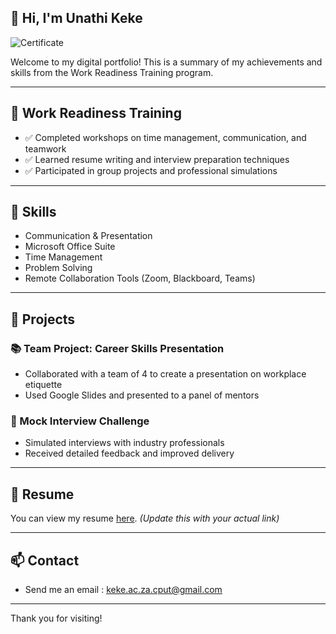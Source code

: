 ## 👋 Hi, I'm Unathi Keke

![Certificate](https://drive.google.com/uc?export=view&id=1M5tXT_ht24eANSPO5VpLWA3aRifhqhCK)


Welcome to my digital portfolio! This is a summary of my achievements and skills from the Work Readiness Training program.

---

## 💼 Work Readiness Training

- ✅ Completed workshops on time management, communication, and teamwork
- ✅ Learned resume writing and interview preparation techniques
- ✅ Participated in group projects and professional simulations

---

## 🔧 Skills

- Communication & Presentation
- Microsoft Office Suite
- Time Management
- Problem Solving
- Remote Collaboration Tools (Zoom, Blackboard, Teams)

---

## 📁 Projects

### 📚 Team Project: Career Skills Presentation
- Collaborated with a team of 4 to create a presentation on workplace etiquette
- Used Google Slides and presented to a panel of mentors

### 🧠 Mock Interview Challenge
- Simulated interviews with industry professionals
- Received detailed feedback and improved delivery

---

## 📜 Resume

You can view my resume [here](https://*********). *(Update this with your actual link)*

---

## 📫 Contact

- Send me an email : keke.ac.za.cput@gmail.com
  
---

Thank you for visiting!
